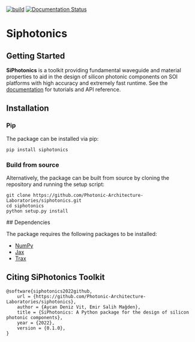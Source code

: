 [![build](https://github.com/Photonic-Architecture-Laboratories/siphotonics/actions/workflows/makefile.yml/badge.svg)](https://github.com/Photonic-Architecture-Laboratories/siphotonics/actions/workflows/makefile.yml)
[![Documentation Status](https://readthedocs.org/projects/siphotonics/badge/?version=latest)](https://siphotonics.readthedocs.io/en/latest/?badge=latest)


# Siphotonics

## Getting Started

**SiPhotonics** is a toolkit providing fundamental waveguide and material properties to aid in the design of silicon photonic components on SOI platforms with high accuracy and extremely fast runtime. See the [documentation](siphotonics.readthedocs.io) for tutorials and API reference.

## Installation

### Pip

The package can be installed via pip:

    pip install siphotonics

### Build from source

Alternatively, the package can be built from source by cloning the repository and running the setup script:

    git clone https://github.com/Photonic-Architecture-Laboratories/siphotonics.git
    cd siphotonics
    python setup.py install

## Dependencies

The package requires the following packages to be installed:

-   [NumPy](https://numpy.org/)
-   [Jax](https://jax.readthedocs.io/en/latest/index.html)
-   [Trax](https://trax-ml.readthedocs.io/en/latest/)

## Citing SiPhotonics Toolkit

    @software{siphotonics2022github,
        url = {https://github.com/Photonic-Architecture-Laboratories/siphotonics},
        author = {Aycan Deniz Vit, Emir Salih Mağden},
        title = {SiPhotonics: A Python package for the design of silicon photonic components},
        year = {2022},  
        version = {0.1.0},
    }
